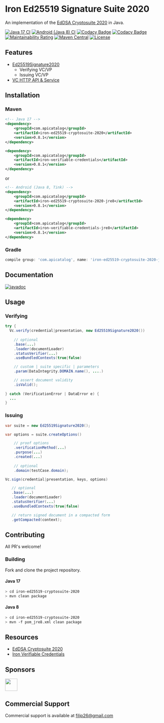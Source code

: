 # Iron Ed25519 Signature Suite 2020

An implementation of the [EdDSA Cryptosuite 2020](https://w3c-ccg.github.io/di-eddsa-2020/) in Java.

[![Java 17 CI](https://github.com/filip26/iron-ed25519-cryptosuite-2020/actions/workflows/java17-build.yml/badge.svg)](https://github.com/filip26/iron-ed25519-cryptosuite-2020/actions/workflows/java17-build.yml)
[![Android (Java 8) CI](https://github.com/filip26/iron-ed25519-cryptosuite-2020/actions/workflows/java8-build.yml/badge.svg)](https://github.com/filip26/iron-ed25519-cryptosuite-2020/actions/workflows/java8-build.yml)
[![Codacy Badge](https://app.codacy.com/project/badge/Grade/806688cdb1d248e8b5cc2a67f6c2f0f8)](https://www.codacy.com/gh/filip26/iron-ed25519-cryptosuite-2020/dashboard?utm_source=github.com&amp;utm_medium=referral&amp;utm_content=filip26/iron-ed25519-cryptosuite-2020&amp;utm_campaign=Badge_Grade)
[![Codacy Badge](https://app.codacy.com/project/badge/Coverage/806688cdb1d248e8b5cc2a67f6c2f0f8)](https://www.codacy.com/gh/filip26/iron-ed25519-cryptosuite-2020/dashboard?utm_source=github.com&utm_medium=referral&utm_content=filip26/iron-ed25519-cryptosuite-2020&utm_campaign=Badge_Coverage)
[![Maintainability Rating](https://sonarcloud.io/api/project_badges/measure?project=filip26_iron-ed25519-cryptosuite-2020&metric=sqale_rating)](https://sonarcloud.io/dashboard?id=filip26_iron-ed25519-cryptosuite-2020)
[![Maven Central](https://img.shields.io/maven-central/v/com.apicatalog/iron-ed25519-cryptosuite-2020.svg?label=Maven%20Central)](https://search.maven.org/search?q=g:%22com.apicatalog%22%20AND%20a:%22iron-ed25519-cryptosuite-2020%22)
[![License](https://img.shields.io/badge/License-Apache%202.0-blue.svg)](https://opensource.org/licenses/Apache-2.0)

## Features
* [Ed25519Signature2020](https://w3c-ccg.github.io/di-eddsa-2020/#ed25519signature2020)
  * Verifying VC/VP
  * Issuing VC/VP
* [VC HTTP API & Service](https://github.com/filip26/iron-vc-api)

## Installation

### Maven

```xml
<!-- Java 17 -->
<dependency>
    <groupId>com.apicatalog</groupId>
    <artifactId>iron-ed25519-cryptosuite-2020</artifactId>
    <version>0.8.1</version>
</dependency>

<dependency>
    <groupId>com.apicatalog</groupId>
    <artifactId>iron-verifiable-credentials</artifactId>
    <version>0.8.1</version>
</dependency>
```

or

```xml
<!-- Android (Java 8, Tink) -->
<dependency>
    <groupId>com.apicatalog</groupId>
    <artifactId>iron-ed25519-cryptosuite-2020-jre8</artifactId>
    <version>0.8.1</version>
</dependency>

<dependency>
    <groupId>com.apicatalog</groupId>
    <artifactId>iron-verifiable-credentials-jre8</artifactId>
    <version>0.8.1</version>
</dependency>
```

### Gradle

```gradle
compile group: 'com.apicatalog', name: 'iron-ed25519-cryptosuite-2020-jre8', version: '0.8.1'
```

## Documentation

[![javadoc](https://javadoc.io/badge2/com.apicatalog/iron-ed25519-cryptosuite-2020/javadoc.svg)](https://javadoc.io/doc/com.apicatalog/iron-ed25519-cryptosuite-2020)

## Usage

### Verifying 

```java
try {
  Vc.verify(credential|presentation, new Ed25519Signature2020())
      
    // optional
    .base(...)
    .loader(documentLoader) 
    .statusVerifier(...)
    .useBundledContexts(true|false)

    // custom | suite specific | parameters
    .param(DataIntegrity.DOMAIN.name(), ....)

    // assert document validity
    .isValid();
    
} catch (VerificationError | DataError e) {
  ...
}

```

### Issuing

```java
var suite = new Ed25519Signature2020();

var options = suite.createOptions()

    // proof options
    .verificationMethod(...)
    .purpose(...)
    .created(...)
    
    // optional
    .domain(testCase.domain);

Vc.sign(credential|presentation, keys, options)

   // optional
   .base(...)
   .loader(documentLoader) 
   .statusVerifier(...)
   .useBundledContexts(true|false)

   // return signed document in a compacted form
   .getCompacted(context);

```

## Contributing

All PR's welcome!

### Building

Fork and clone the project repository.

#### Java 17
```bash
> cd iron-ed25519-cryptosuite-2020
> mvn clean package
```

#### Java 8
```bash
> cd iron-ed25519-cryptosuite-2020
> mvn -f pom_jre8.xml clean package
```

## Resources
* [EdDSA Cryptosuite 2020](https://w3c-ccg.github.io/di-eddsa-2020/)
* [Iron Verifiable Credentials](https://github.com/filip26/iron-verifiable-credentials)

## Sponsors

<a href="https://github.com/digitalbazaar">
  <img src="https://avatars.githubusercontent.com/u/167436?s=200&v=4" width="40" />
</a> 

## Commercial Support
Commercial support is available at filip26@gmail.com
